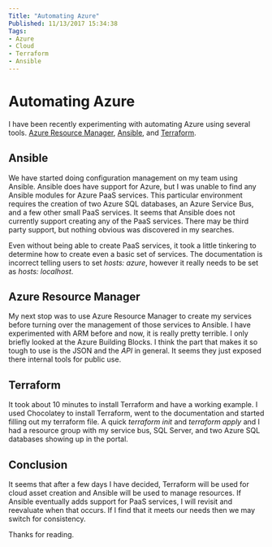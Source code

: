 ```yaml
---
Title: "Automating Azure"
Published: 11/13/2017 15:34:38
Tags: 
- Azure
- Cloud
- Terraform
- Ansible
---
```

# Automating Azure

I have been recently experimenting with automating Azure using several tools. [Azure Resource Manager](https://docs.microsoft.com/en-us/azure/azure-resource-manager/resource-group-overview), [Ansible](https://www.ansible.com/), and [Terraform](https://www.terraform.io/). 

## Ansible

We have started doing configuration management on my team using Ansible. Ansible does have support for Azure, but I was unable to find any Ansible modules for Azure PaaS services. This particular environment requires the creation of two Azure SQL databases, an Azure Service Bus, and a few other small PaaS services. It seems that Ansible does not currently support creating any of the PaaS services. There may be third party support, but nothing obvious was discovered in my searches. 

Even without being able to create PaaS services, it took a little tinkering to determine how to create even a basic set of services. The documentation is incorrect telling users to set *hosts: azure*, however it really needs to be set as *hosts: localhost*.

## Azure Resource Manager

My next stop was to use Azure Resource Manager to create my services before turning over the management of those services to Ansible. I have experimented with ARM before and now, it is really pretty terrible. I only briefly looked at the Azure Building Blocks. I think the part that makes it so tough to use is the JSON and the *API* in general. It seems they just exposed there internal tools for public use.

## Terraform

It took about 10 minutes to install Terraform and have a working example. I used Chocolatey to install Terraform, went to the documentation and started filling out my terraform file. A quick *terraform init* and *terraform apply* and I had a resource group with my service bus, SQL Server, and two Azure SQL databases showing up in the portal.

## Conclusion

It seems that after a few days I have decided, Terraform will be used for cloud asset creation and Ansible will be used to manage resources. If Ansible eventually adds support for PaaS services, I will revisit and reevaluate when that occurs. If I find that it meets our needs then we may switch for consistency. 

Thanks for reading.